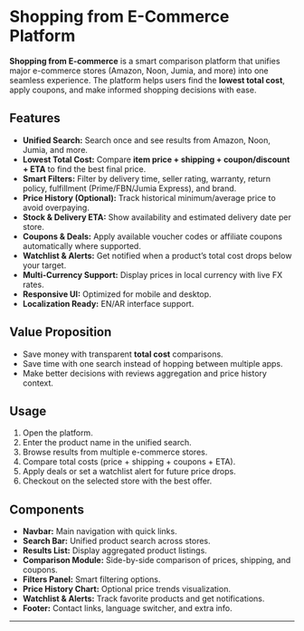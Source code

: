 # Shopping from E-Commerce Platform

**Shopping from E-commerce** is a smart comparison platform that unifies major e-commerce stores (Amazon, Noon, Jumia, and more) into one seamless experience. The platform helps users find the **lowest total cost**, apply coupons, and make informed shopping decisions with ease.  

## Features

- **Unified Search:** Search once and see results from Amazon, Noon, Jumia, and more.  
- **Lowest Total Cost:** Compare **item price + shipping + coupon/discount + ETA** to find the best final price.  
- **Smart Filters:** Filter by delivery time, seller rating, warranty, return policy, fulfillment (Prime/FBN/Jumia Express), and brand.  
- **Price History (Optional):** Track historical minimum/average price to avoid overpaying.  
- **Stock & Delivery ETA:** Show availability and estimated delivery date per store.  
- **Coupons & Deals:** Apply available voucher codes or affiliate coupons automatically where supported.  
- **Watchlist & Alerts:** Get notified when a product’s total cost drops below your target.  
- **Multi-Currency Support:** Display prices in local currency with live FX rates.  
- **Responsive UI:** Optimized for mobile and desktop.  
- **Localization Ready:** EN/AR interface support.  

## Value Proposition

- Save money with transparent **total cost** comparisons.  
- Save time with one search instead of hopping between multiple apps.  
- Make better decisions with reviews aggregation and price history context.  

## Usage

1. Open the platform.  
2. Enter the product name in the unified search.  
3. Browse results from multiple e-commerce stores.  
4. Compare total costs (price + shipping + coupons + ETA).  
5. Apply deals or set a watchlist alert for future price drops.  
6. Checkout on the selected store with the best offer.  

## Components

- **Navbar:** Main navigation with quick links.  
- **Search Bar:** Unified product search across stores.  
- **Results List:** Display aggregated product listings.  
- **Comparison Module:** Side-by-side comparison of prices, shipping, and coupons.  
- **Filters Panel:** Smart filtering options.  
- **Price History Chart:** Optional price trends visualization.  
- **Watchlist & Alerts:** Track favorite products and get notifications.  
- **Footer:** Contact links, language switcher, and extra info.  

---
